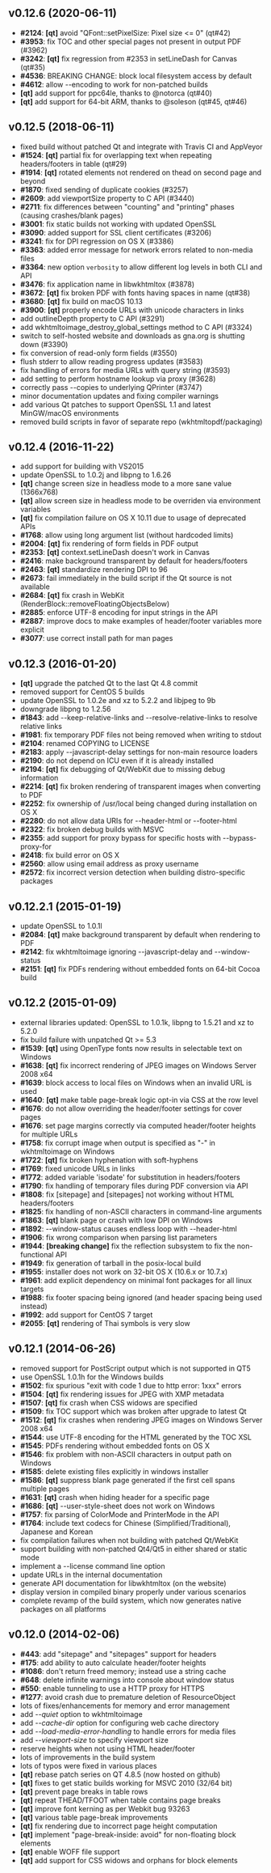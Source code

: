 v0.12.6 (2020-06-11)
--------------------
* **#2124**: **[qt]** avoid "QFont::setPixelSize: Pixel size <= 0" (qt#42)
* **#3953**: fix TOC and other special pages not present in output PDF (#3962)
* **#3242**: **[qt]** fix regression from #2353 in setLineDash for Canvas (qt#35)
* **#4536**: BREAKING CHANGE: block local filesystem access by default
* **#4612**: allow --encoding to work for non-patched builds
* **[qt]** add support for ppc64le, thanks to @notorca (qt#40)
* **[qt]** add support for 64-bit ARM, thanks to @soleson (qt#45, qt#46)

v0.12.5 (2018-06-11)
--------------------
* fixed build without patched Qt and integrate with Travis CI and AppVeyor
* **#1524**: **[qt]** partial fix for overlapping text when repeating headers/footers in table (qt#29)
* **#1914**: **[qt]** rotated elements not rendered on thead on second page and beyond
* **#1870**: fixed sending of duplicate cookies (#3257)
* **#2609**: add viewportSize property to C API (#3440)
* **#2711**: fix differences between "counting" and "printing" phases (causing crashes/blank pages)
* **#3001**: fix static builds not working with updated OpenSSL
* **#3090**: added support for SSL client certificates (#3206)
* **#3241**: fix for DPI regression on OS X (#3386)
* **#3363**: added error message for network errors related to non-media files
* **#3364**: new option `verbosity` to allow different log levels in both CLI and API
* **#3476**: fix application name in libwkhtmltox (#3878)
* **#3672**: **[qt]** fix broken PDF with fonts having spaces in name (qt#38)
* **#3680**: **[qt]** fix build on macOS 10.13
* **#3900**: **[qt]** properly encode URLs with unicode characters in links
* add outlineDepth property to C API (#3291)
* add wkhtmltoimage_destroy_global_settings method to C API (#3324)
* switch to self-hosted website and downloads as gna.org is shutting down (#3390)
* fix conversion of read-only form fields (#3550)
* flush stderr to allow reading progress updates (#3583)
* fix handling of errors for media URLs with query string (#3593)
* add setting to perform hostname lookup via proxy (#3628)
* correctly pass --copies to underlying QPrinter (#3747)
* minor documentation updates and fixing compiler warnings
* add various Qt patches to support OpenSSL 1.1 and latest MinGW/macOS environments
* removed build scripts in favor of separate repo (wkhtmltopdf/packaging)

v0.12.4 (2016-11-22)
--------------------
* add support for building with VS2015
* update OpenSSL to 1.0.2j and libpng to 1.6.26
* **[qt]** change screen size in headless mode to a more sane value (1366x768)
* **[qt]** allow screen size in headless mode to be overriden via environment variables
* **[qt]** fix compilation failure on OS X 10.11 due to usage of deprecated APIs
* **#1768**: allow using long argument list (without hardcoded limits)
* **#2004**: **[qt]** fix rendering of form fields in PDF output
* **#2353**: **[qt]** context.setLineDash doesn't work in Canvas
* **#2416**: make background transparent by default for headers/footers
* **#2463**: **[qt]** standardize rendering DPI to 96
* **#2673**: fail immediately in the build script if the Qt source is not available
* **#2684**: **[qt]** fix crash in WebKit (RenderBlock::removeFloatingObjectsBelow)
* **#2885**: enforce UTF-8 encoding for input strings in the API
* **#2887**: improve docs to make examples of header/footer variables more explicit
* **#3077**: use correct install path for man pages

v0.12.3 (2016-01-20)
--------------------
* **[qt]** upgrade the patched Qt to the last Qt 4.8 commit
* removed support for CentOS 5 builds
* update OpenSSL to 1.0.2e and xz to 5.2.2 and libjpeg to 9b
* downgrade libpng to 1.2.56
* **#1843**: add --keep-relative-links and --resolve-relative-links to resolve relative links
* **#1981**: fix temporary PDF files not being removed when writing to stdout
* **#2104**: renamed COPYING to LICENSE
* **#2183**: apply --javascript-delay settings for non-main resource loaders
* **#2190**: do not depend on ICU even if it is already installed
* **#2194**: **[qt]** fix debugging of Qt/WebKit due to missing debug information
* **#2214**: **[qt]** fix broken rendering of transparent images when converting to PDF
* **#2252**: fix ownership of /usr/local being changed during installation on OS X
* **#2280**: do not allow data URIs for --header-html or --footer-html
* **#2322**: fix broken debug builds with MSVC
* **#2355**: add support for proxy bypass for specific hosts with --bypass-proxy-for
* **#2418**: fix build error on OS X
* **#2560**: allow using email address as proxy username
* **#2572**: fix incorrect version detection when building distro-specific packages

v0.12.2.1 (2015-01-19)
----------------------
* update OpenSSL to 1.0.1l
* **#2084**: **[qt]** make background transparent by default when rendering to PDF
* **#2142**: fix wkhtmltoimage ignoring --javascript-delay and --window-status
* **#2151**: **[qt]** fix PDFs rendering without embedded fonts on 64-bit Cocoa build

v0.12.2 (2015-01-09)
--------------------
* external libraries updated: OpenSSL to 1.0.1k, libpng to 1.5.21 and xz to 5.2.0
* fix build failure with unpatched Qt >= 5.3
* **#1539**: **[qt]** using OpenType fonts now results in selectable text on Windows
* **#1638**: **[qt]** fix incorrect rendering of JPEG images on Windows Server 2008 x64
* **#1639**: block access to local files on Windows when an invalid URL is used
* **#1640**: **[qt]** make table page-break logic opt-in via CSS at the row level
* **#1676**: do not allow overriding the header/footer settings for cover pages
* **#1676**: set page margins correctly via computed header/footer heights for multiple URLs
* **#1758**: fix corrupt image when output is specified as "-" in wkhtmltoimage on Windows
* **#1722**: **[qt]** fix broken hyphenation with soft-hyphens
* **#1769**: fixed unicode URLs in links
* **#1772**: added variable 'isodate' for substitution in headers/footers
* **#1790**: fix handling of temporary files during PDF conversion via API
* **#1808**: fix [sitepage] and [sitepages] not working without HTML headers/footers
* **#1825**: fix handling of non-ASCII characters in command-line arguments
* **#1863**: **[qt]** blank page or crash with low DPI on Windows
* **#1892**: --window-status causes endless loop with --header-html
* **#1906**: fix wrong comparison when parsing list parameters
* **#1944**: **[breaking change]** fix the reflection subsystem to fix the non-functional API
* **#1949**: fix generation of tarball in the posix-local build
* **#1955**: installer does not work on 32-bit OS X (10.6.x or 10.7.x)
* **#1961**: add explicit dependency on minimal font packages for all linux targets
* **#1988**: fix footer spacing being ignored (and header spacing being used instead)
* **#1992**: add support for CentOS 7 target
* **#2055**: **[qt]** rendering of Thai symbols is very slow

v0.12.1 (2014-06-26)
--------------------
* removed support for PostScript output which is not supported in QT5
* use OpenSSL 1.0.1h for the Windows builds
* **#1502**: fix spurious "exit with code 1 due to http error: 1xxx" errors
* **#1504**: **[qt]** fix rendering issues for JPEG with XMP metadata
* **#1507**: **[qt]** fix crash when CSS widows are specified
* **#1509**: fix TOC support which was broken after upgrade to latest Qt
* **#1512**: **[qt]** fix crashes when rendering JPEG images on Windows Server 2008 x64
* **#1544**: use UTF-8 encoding for the HTML generated by the TOC XSL
* **#1545**: PDFs rendering without embedded fonts on OS X
* **#1546**: fix problem with non-ASCII characters in output path on Windows
* **#1585**: delete existing files explicitly in windows installer
* **#1586**: **[qt]** suppress blank page generated if the first cell spans multiple pages
* **#1631**: **[qt]** crash when hiding header for a specific page
* **#1686**: **[qt]** --user-style-sheet does not work on Windows
* **#1757**: fix parsing of ColorMode and PrinterMode in the API
* **#1764**: include text codecs for Chinese (Simplified/Traditional), Japanese and Korean
* fix compilation failures when not building with patched Qt/WebKit
* support building with non-patched Qt4/Qt5 in either shared or static mode
* implement a --license command line option
* update URLs in the internal documentation
* generate API documentation for libwkhtmltox (on the website)
* display version in compiled binary properly under various scenarios
* complete revamp of the build system, which now generates native packages on all platforms

v0.12.0 (2014-02-06)
--------------------
* **#443**: add "sitepage" and "sitepages" support for headers
* **#175**: add ability to auto calculate header/footer heights
* **#1086**: don't return freed memory; instead use a string cache
* **#648**: delete infinite warnings into console about window status
* **#550**: enable tunneling to use a HTTP proxy for HTTPS
* **#1277**: avoid crash due to premature deletion of ResourceObject
* lots of fixes/enhancements for memory and error management
* add *--quiet* option to wkhtmltoimage
* add *--cache-dir* option for configuring web cache directory
* add *--load-media-error-handling* to handle errors for media files
* add *--viewport-size* to specify viewport size
* reserve heights when not using HTML header/footer
* lots of improvements in the build system
* lots of typos were fixed in various places
* **[qt]** rebase patch series on QT 4.8.5 (now hosted on github)
* **[qt]** fixes to get static builds working for MSVC 2010 (32/64 bit)
* **[qt]** prevent page breaks in table rows
* **[qt]** repeat THEAD/TFOOT when table contains page breaks
* **[qt]** improve font kerning as per Webkit bug 93263
* **[qt]** various table page-break improvements
* **[qt]** fix rendering due to incorrect page height computation
* **[qt]** implement "page-break-inside: avoid" for non-floating block elements
* **[qt]** enable WOFF file support
* **[qt]** add support for CSS widows and orphans for block elements
